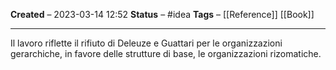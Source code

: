 **Created** – 2023-03-14 12:52
**Status** – #idea
**Tags** – [[Reference]] [[Book]]

---

Il lavoro riflette il rifiuto di Deleuze e Guattari per le organizzazioni gerarchiche, in favore delle strutture di base, le organizzazioni rizomatiche.